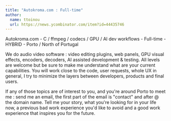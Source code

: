 ```yaml
---
title: "Autokroma.com : Full-time"
author:
  name: ttoinou
  url: https://news.ycombinator.com/item?id=44435746
---
```

Autokroma.com - C &#x2F; ffmpeg &#x2F; codecs &#x2F; GPU &#x2F; AI dev workflows - Full-time - HYBRID - Porto &#x2F; North of Portugal

We do audio video software : video editing plugins, web panels, GPU visual effects, encoders, decoders, AI assisted development &amp; testing. All levels are welcome but be sure to make me understand what are your current capabilities. You will work close to the code, user requests, whole UX in general, I try to minimize the layers between developers, products and final users.

If any of those topics are of interest to you, and you&#x27;re around Porto to meet me : send me an email, the first part of the email is &quot;contact&quot; and after @ the domain name. Tell me your story, what you&#x27;re looking for in your life now, a previous bad work experience you&#x27;d like to avoid and a good work experience that inspires you for the future.
<JobApplication />
